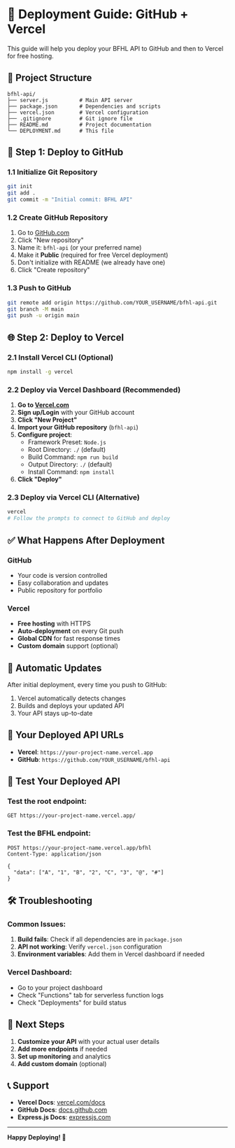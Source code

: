 # 🚀 Deployment Guide: GitHub + Vercel

This guide will help you deploy your BFHL API to GitHub and then to Vercel for free hosting.

## 📁 Project Structure
```
bfhl-api/
├── server.js          # Main API server
├── package.json       # Dependencies and scripts
├── vercel.json        # Vercel configuration
├── .gitignore         # Git ignore file
├── README.md          # Project documentation
└── DEPLOYMENT.md      # This file
```

## 🔧 Step 1: Deploy to GitHub

### 1.1 Initialize Git Repository
```bash
git init
git add .
git commit -m "Initial commit: BFHL API"
```

### 1.2 Create GitHub Repository
1. Go to [GitHub.com](https://github.com)
2. Click "New repository"
3. Name it: `bfhl-api` (or your preferred name)
4. Make it **Public** (required for free Vercel deployment)
5. Don't initialize with README (we already have one)
6. Click "Create repository"

### 1.3 Push to GitHub
```bash
git remote add origin https://github.com/YOUR_USERNAME/bfhl-api.git
git branch -M main
git push -u origin main
```

## 🌐 Step 2: Deploy to Vercel

### 2.1 Install Vercel CLI (Optional)
```bash
npm install -g vercel
```

### 2.2 Deploy via Vercel Dashboard (Recommended)

1. **Go to [Vercel.com](https://vercel.com)**
2. **Sign up/Login** with your GitHub account
3. **Click "New Project"**
4. **Import your GitHub repository** (`bfhl-api`)
5. **Configure project**:
   - Framework Preset: `Node.js`
   - Root Directory: `./` (default)
   - Build Command: `npm run build`
   - Output Directory: `./` (default)
   - Install Command: `npm install`
6. **Click "Deploy"**

### 2.3 Deploy via Vercel CLI (Alternative)
```bash
vercel
# Follow the prompts to connect to GitHub and deploy
```

## ✅ What Happens After Deployment

### GitHub
- Your code is version controlled
- Easy collaboration and updates
- Public repository for portfolio

### Vercel
- **Free hosting** with HTTPS
- **Auto-deployment** on every Git push
- **Global CDN** for fast response times
- **Custom domain** support (optional)

## 🔄 Automatic Updates

After initial deployment, every time you push to GitHub:
1. Vercel automatically detects changes
2. Builds and deploys your updated API
3. Your API stays up-to-date

## 📍 Your Deployed API URLs

- **Vercel**: `https://your-project-name.vercel.app`
- **GitHub**: `https://github.com/YOUR_USERNAME/bfhl-api`

## 🧪 Test Your Deployed API

### Test the root endpoint:
```
GET https://your-project-name.vercel.app/
```

### Test the BFHL endpoint:
```
POST https://your-project-name.vercel.app/bfhl
Content-Type: application/json

{
  "data": ["A", "1", "B", "2", "C", "3", "@", "#"]
}
```

## 🛠️ Troubleshooting

### Common Issues:
1. **Build fails**: Check if all dependencies are in `package.json`
2. **API not working**: Verify `vercel.json` configuration
3. **Environment variables**: Add them in Vercel dashboard if needed

### Vercel Dashboard:
- Go to your project dashboard
- Check "Functions" tab for serverless function logs
- Check "Deployments" for build status

## 🎯 Next Steps

1. **Customize your API** with your actual user details
2. **Add more endpoints** if needed
3. **Set up monitoring** and analytics
4. **Add custom domain** (optional)

## 📞 Support

- **Vercel Docs**: [vercel.com/docs](https://vercel.com/docs)
- **GitHub Docs**: [docs.github.com](https://docs.github.com)
- **Express.js Docs**: [expressjs.com](https://expressjs.com)

---

**Happy Deploying! 🚀**
